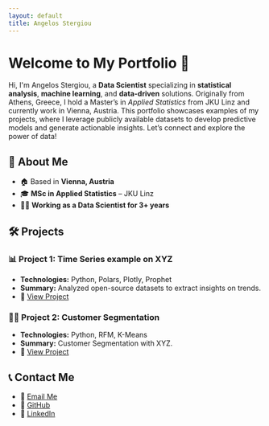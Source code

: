 ```yaml
---
layout: default
title: Angelos Stergiou
---
```


# Welcome to My Portfolio 🚀
Hi, I'm Angelos Stergiou, a **Data Scientist** specializing in **statistical analysis**, **machine learning**, and **data-driven** solutions.
Originally from Athens, Greece, I hold a Master’s in *Applied Statistics* from JKU Linz and currently work in Vienna, Austria.
This portfolio showcases examples of my projects, where I leverage publicly available datasets to develop predictive models and generate actionable insights.
Let’s connect and explore the power of data!

## 📌 About Me  
- 🏠 Based in **Vienna, Austria**  
- 🎓 **MSc in Applied Statistics** – JKU Linz  
- 👨‍💻 **Working as a Data Scientist for 3+ years**  

## 🛠️ Projects  
### **📊 Project 1: Time Series example on XYZ**  
- **Technologies:** Python, Polars, Plotly, Prophet  
- **Summary:** Analyzed open-source datasets to extract insights on trends.  
- 🔗 [View Project](#)  

### **🕵️‍♂️ Project 2: Customer Segmentation**  
- **Technologies:** Python, RFM, K-Means  
- **Summary:** Customer Segmentation with XYZ.  
- 🔗 [View Project](#)  

## 📞 Contact Me  
- 📧 [Email Me](mailto:angelosstergiou.ath93@gmail.com)  
- 🔗 [GitHub](https://github.com/angelos-stergiou)  
- 🔗 [LinkedIn](https://www.linkedin.com/in/angelos-stergiou-8a05381a3/)
